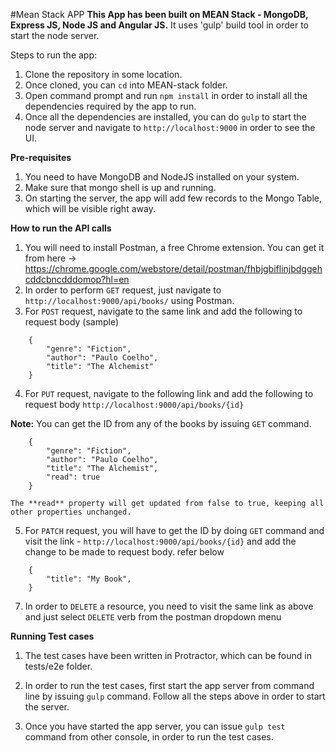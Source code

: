 #Mean Stack APP
**This App has been built on MEAN Stack - MongoDB, Express JS, Node JS and Angular JS.**
It uses 'gulp' build tool in order to start the node server.

Steps to run the app:

1. Clone the repository in some location.
2. Once cloned, you can `cd` into MEAN-stack folder.
3. Open command prompt and run `npm install` in order to install all the dependencies required by the app to run.
4. Once all the dependencies are installed, you can do `gulp` to start the node server and navigate to `http://localhost:9000` in order to see the UI.

**Pre-requisites**
1. You need to have MongoDB and NodeJS installed on your system.
2. Make sure that mongo shell is up and running.
3. On starting the server, the app will add few records to the Mongo Table, which will be visible right away.

**How to run the API calls**
1. You will need to install Postman, a free Chrome extension. You can get it from here -> https://chrome.google.com/webstore/detail/postman/fhbjgbiflinjbdggehcddcbncdddomop?hl=en
2. In order to perform `GET` request, just navigate to 
` http://localhost:9000/api/books/`
    using Postman.
3. For `POST` request, navigate to the same link and add the following to request body (sample)
```
    {
        "genre": "Fiction",
        "author": "Paulo Coelho",
        "title": "The Alchemist"
    }
```
4. For `PUT` request, navigate to the following link and add the following to request body
`http://localhost:9000/api/books/{id}`

**Note:** You can get the ID from any of the books by issuing `GET` command.

```
    {
        "genre": "Fiction",
        "author": "Paulo Coelho",
        "title": "The Alchemist",
        "read": true
    }
```
    The **read** property will get updated from false to true, keeping all other properties unchanged.

5. For `PATCH` request, you will have to get the ID by doing `GET` command and visit the link - `http://localhost:9000/api/books/{id}` and add the change to be made to request body. refer below
```   
    {
        "title": "My Book",
    }
```

7. In order to `DELETE` a resource, you need to visit the same link as above and just select `DELETE` verb from the       postman dropdown menu

**Running Test cases**

1. The test cases have been written in Protractor, which can be found in tests/e2e folder.

2. In order to run the test cases, first start the app server from command line by issuing `gulp` command. Follow all 
   the steps above in order to start the server.

3. Once you have started the app server, you can issue `gulp test` command from other console, in order to run the       test cases.